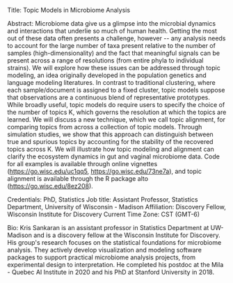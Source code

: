 

Title: Topic Models in Microbiome Analysis

Abstract: Microbiome data give us a glimpse into the microbial dynamics and interactions that underlie so much of human health. Getting the most out of these data often presents a challenge, however -- any analysis needs to account for the large number of taxa present relative to the number of samples (high-dimensionality) and the fact that meaningful signals can be present across a range of resolutions (from entire phyla to individual strains). We will explore how these issues can be addressed through topic modeling, an idea originally developed in the population genetics and language modeling literatures. In contrast to traditional clustering, where each sample/document is assigned to a fixed cluster, topic models suppose that observations are a continuous blend of representative prototypes. While broadly useful, topic models do require users to specify the choice of the number of topics K, which governs the resolution at which the topics are learned. We will discuss a new technique, which we call topic alignment, for comparing topics from across a collection of topic models.  Through simulation studies, we show that this approach can distinguish between true and spurious topics by accounting for the stability of the recovered topics across K. We will illustrate how topic modeling and alignment can clarify the ecosystem dynamics in gut and vaginal microbiome data. Code for all examples is available through online vignettes (https://go.wisc.edu/uc1qq5, https://go.wisc.edu/73ne7a), and topic alignment is available through the R package alto (https://go.wisc.edu/8ez208).

Credentials: PhD, Statistics
Job title: Assistant Professor, Statistics Department, University of Wisconsin - Madison
Affiliation: Discovery Fellow, Wisconsin Institute for Discovery
Current Time Zone: CST (GMT-6)

Bio: Kris Sankaran is an assistant professor in Statistics Department at UW-Madison and is a discovery fellow at the Wisconsin Institute for Discovery. His group's research focuses on the statistical foundations for microbiome analysis. They actively develop visualization and modeling software packages to support practical microbiome analysis projects, from experimental design to interpretation. He completed his postdoc at the Mila - Quebec AI Institute in 2020 and his PhD at Stanford University in 2018.
